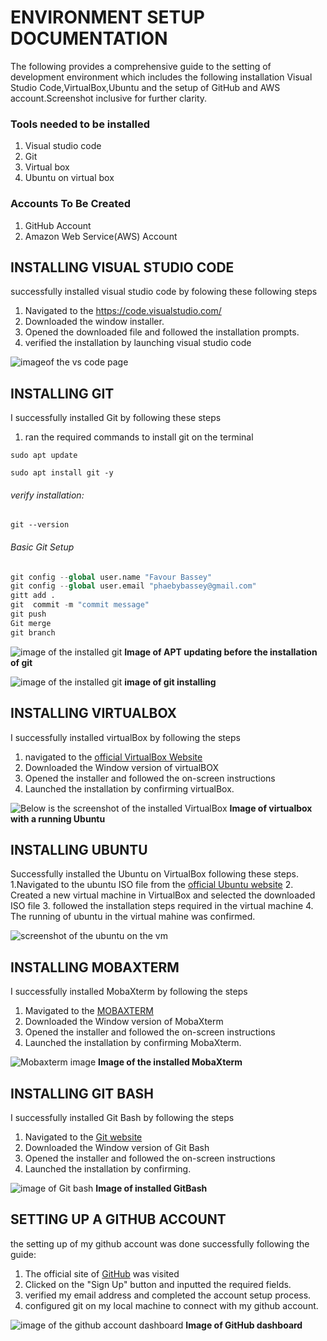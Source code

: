 # ENVIRONMENT SETUP DOCUMENTATION

The following provides a comprehensive guide to the setting of development environment which includes the following installation Visual Studio Code,VirtualBox,Ubuntu and the setup of GitHub and AWS account.Screenshot inclusive for further clarity.

### Tools needed to be installed

1. Visual studio code
2. Git
3. Virtual box
4. Ubuntu on virtual box 


### Accounts To Be Created
1. GitHub  Account
2. Amazon Web Service(AWS) Account

## INSTALLING VISUAL STUDIO CODE
successfully installed visual studio code by folowing these following steps

1. Navigated to the https://code.visualstudio.com/
2. Downloaded the window installer.
3. Opened the downloaded file and followed the installation prompts.
4. verified the installation by launching visual studio code


![imageof the vs code page](image/vscode_welcome_page.PNG)


## INSTALLING GIT
I successfully installed Git by following these steps
1. ran the required commands to install git on the terminal

```
sudo apt update
```

```
sudo apt install git -y
```

###### verify installation:

```
git --version
```


###### Basic Git Setup

```python
git config --global user.name "Favour Bassey"
git config --global user.email "phaebybassey@gmail.com"
gitt add .
git  commit -m "commit message"
git push
Git merge
git branch
```


![image of the installed git](image/apt_updating.PNG)
__Image of APT updating before the installation of git__

![image of the installed git](image/git_installation_on_going.PNG)
__image of git installing__

## INSTALLING VIRTUALBOX
I successfully installed virtualBox by following the steps

1. navigated to the [official VirtualBox Website](https://www.virtualbox.org/)
2. Downloaded the Window version of virtualBOX
3. Opened the installer and followed the on-screen instructions
4. Launched the installation by confirming virtualBox.

![Below is the screenshot of the installed VirtualBox](image/virtualbox_screenshot.PNG)
__Image of virtualbox with a running Ubuntu__

## INSTALLING UBUNTU
Successfully installed the Ubuntu on VirtualBox following these steps.
1.Navigated to the ubuntu ISO file from the [official Ubuntu website](https://ubuntu.com/)
2. Created a new virtual machine in VirtualBox and selected the downloaded ISO file
3. followed the installation steps required in the virtual machine
4. The running of ubuntu in the virtual mahine was confirmed.

![screenshot of the ubuntu on the vm](image/Screenshot_of_ubuntu.png)


## INSTALLING MOBAXTERM
I successfully installed MobaXterm by following the steps

1. Mavigated to the [MOBAXTERM](https://mobaxterm.mobatek.net/) 
2. Downloaded the Window version of MobaXterm
3. Opened the installer and followed the on-screen instructions
4. Launched the installation by confirming MobaXterm.
   
![Mobaxterm image](image/mobaxterm2.PNG)
__Image of the installed MobaXterm__


## INSTALLING GIT BASH
I successfully installed Git Bash by following the steps

1. Navigated to the [Git website](https://git-scm.com/)
2. Downloaded the Window version of Git Bash
3. Opened the installer and followed the on-screen instructions
4. Launched the installation by confirming.
   
![image of Git bash](image/git_bash_screenshot.PNG)
__Image of installed GitBash__



## SETTING UP A GITHUB ACCOUNT
the setting up of my github account was done successfully following the guide:
1. The official site of [GitHub](https://github.com/) was visited
1. Clicked on the "Sign Up" button and inputted the required fields.
1. verified my email address and completed the account setup process.
1. configured git on my local machine to connect with my github account.

![image of the github account dashboard](image/github_dashboard_screenshot.PNG)
__Image of GitHub dashboard__

